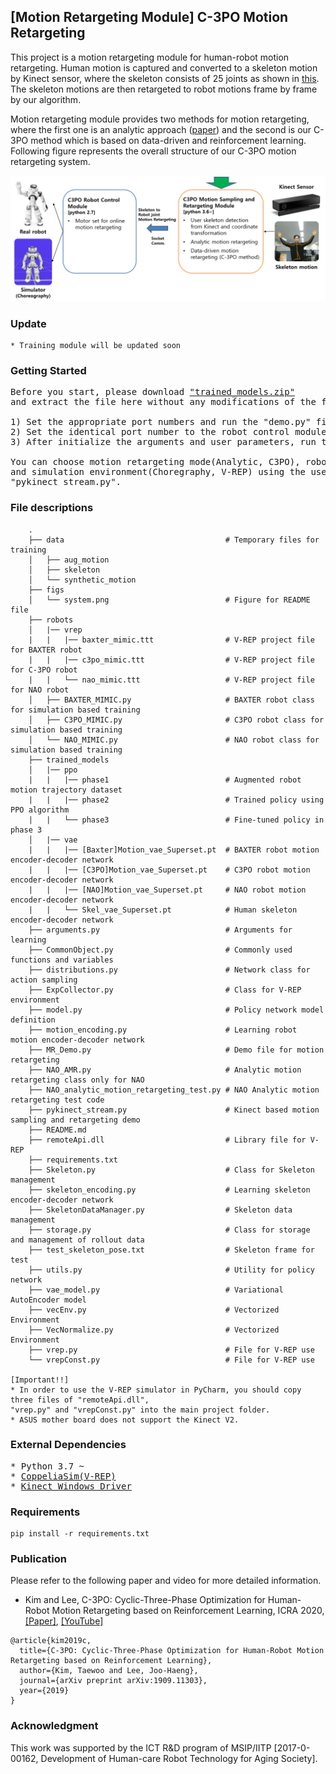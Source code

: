  ## [Motion Retargeting Module] C-3PO Motion Retargeting
This project is a motion retargeting module for human-robot motion retargeting. Human motion 
is captured and converted to a skeleton motion by Kinect sensor, where the skeleton consists of 
25 joints as shown in [this](https://arxiv.org/pdf/1604.02808.pdf). The skeleton motions are then retargeted to 
robot motions frame by frame by our algorithm. 

Motion retargeting module provides two methods for motion retargeting, 
where the first one is an analytic approach ([paper](https://ieeexplore.ieee.org/stamp/stamp.jsp?tp=&arnumber=7886806)) 
and the second is our C-3PO method which is based on data-driven and reinforcement learning. 
Following figure represents the overall structure of our C-3PO motion retargeting system. 

![Alt text](./figs/system.png)

### Update
```buildoutcfg
* Training module will be updated soon
```

### Getting Started
<pre>
Before you start, please download <a href="https://drive.google.com/file/d/103Ua1wgLXUKuD-TWySZ7I7dELbxioPip/view?usp=sharing">"trained_models.zip"</a> 
and extract the file here without any modifications of the file name.  

1) Set the appropriate port numbers and run the "demo.py" file of the robot control module.
2) Set the identical port number to the robot control module.
3) After initialize the arguments and user parameters, run the "pykinect_stream.py" file and enjoy.

You can choose motion retargeting mode(Analytic, C3PO), robots(NAO, Baxter, C-3PO) 
and simulation environment(Choregraphy, V-REP) using the user parameters described at the top of the 
"pykinect_stream.py".   
</pre>

### File descriptions
```buildoutcfg
    .
    ├── data                                    # Temporary files for training
    │   ├── aug_motion                           
    │   ├── skeleton
    │   └── synthetic_motion
    ├── figs                                     
    │   └── system.png                          # Figure for README file
    ├── robots
    │   |── vrep
    |   |   |── baxter_mimic.ttt                # V-REP project file for BAXTER robot
    |   |   |── c3po_mimic.ttt                  # V-REP project file for C-3PO robot
    |   |   └── nao_mimic.ttt                   # V-REP project file for NAO robot
    │   ├── BAXTER_MIMIC.py                     # BAXTER robot class for simulation based training  
    │   ├── C3PO_MIMIC.py                       # C3PO robot class for simulation based training
    │   └── NAO_MIMIC.py                        # NAO robot class for simulation based training
    ├── trained_models                           
    │   |── ppo                                 
    |   |   |── phase1                          # Augmented robot motion trajectory dataset
    |   |   |── phase2                          # Trained policy using PPO algorithm
    |   |   └── phase3                          # Fine-tuned policy in phase 3
    │   |── vae
    |   |   |── [Baxter]Motion_vae_Superset.pt  # BAXTER robot motion encoder-decoder network
    |   |   |── [C3PO]Motion_vae_Superset.pt    # C3PO robot motion encoder-decoder network
    |   |   |── [NAO]Motion_vae_Superset.pt     # NAO robot motion encoder-decoder network
    |   |   └── Skel_vae_Superset.pt            # Human skeleton encoder-decoder network
    ├── arguments.py                            # Arguments for learning
    ├── CommonObject.py                         # Commonly used functions and variables
    ├── distributions.py                        # Network class for action sampling
    ├── ExpCollector.py                         # Class for V-REP environment 
    ├── model.py                                # Policy network model definition
    ├── motion_encoding.py                      # Learning robot motion encoder-decoder network
    ├── MR_Demo.py                              # Demo file for motion retargeting
    ├── NAO_AMR.py                              # Analytic motion retargeting class only for NAO
    ├── NAO_analytic_motion_retargeting_test.py # NAO Analytic motion retargeting test code
    ├── pykinect_stream.py                      # Kinect based motion sampling and retargeting demo
    ├── README.md
    ├── remoteApi.dll                           # Library file for V-REP
    ├── requirements.txt
    ├── Skeleton.py                             # Class for Skeleton management 
    ├── skeleton_encoding.py                    # Learning skeleton encoder-decoder network 
    ├── SkeletonDataManager.py                  # Skeleton data management
    ├── storage.py                              # Class for storage and management of rollout data 
    ├── test_skeleton_pose.txt                  # Skeleton frame for test
    ├── utils.py                                # Utility for policy network
    ├── vae_model.py                            # Variational AutoEncoder model
    ├── vecEnv.py                               # Vectorized Environment
    ├── VecNormalize.py                         # Vectorized Environment
    ├── vrep.py                                 # File for V-REP use 
    └── vrepConst.py                            # File for V-REP use

[Important!!]
* In order to use the V-REP simulator in PyCharm, you should copy three files of "remoteApi.dll", 
"vrep.py" and "vrepConst.py" into the main project folder. 
* ASUS mother board does not support the Kinect V2.
```

### External Dependencies 
<pre>
* Python 3.7 ~
* <a href="https://www.coppeliarobotics.com/">CoppeliaSim(V-REP)</a>
* <a href="https://www.microsoft.com/en-us/download/details.aspx?id=44559">Kinect Windows Driver</a>
</pre>

### Requirements
```buildoutcfg
pip install -r requirements.txt
```

### Publication
Please refer to the following paper and video for more detailed information.
* Kim and Lee, C-3PO: Cyclic-Three-Phase Optimization for Human-Robot Motion Retargeting based on 
Reinforcement Learning, ICRA 2020, 
[[Paper]](https://arxiv.org/abs/1909.11303), 
[[YouTube]](https://www.youtube.com/watch?v=C37Fip1X0Y0&t=19s)

```buildoutcfg
@article{kim2019c,
  title={C-3PO: Cyclic-Three-Phase Optimization for Human-Robot Motion Retargeting based on Reinforcement Learning},
  author={Kim, Taewoo and Lee, Joo-Haeng},
  journal={arXiv preprint arXiv:1909.11303},
  year={2019}
}
```

### Acknowledgment 
This work was supported by the ICT R&D program of MSIP/IITP [2017-0-00162, Development of Human-care 
Robot Technology for Aging Society].